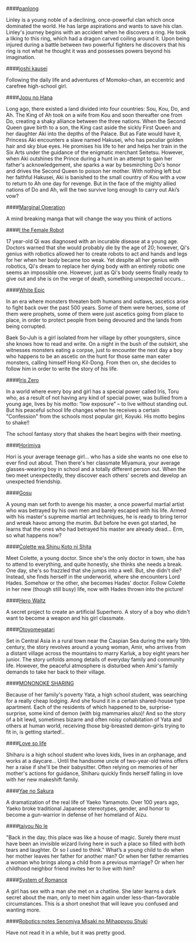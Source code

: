 ####[panlong](http://mangafox.me/manga/panlong/)

Linley is a young noble of a declining, once-powerful clan which once dominated the world. He has large aspirations and wants to save his clan. 
Linley's journey begins with an accident when he discovers a ring. He took a liking to this ring, which had a dragon carved coiling around it. 
Upon being injured during a battle between two powerful fighters he discovers that his ring is not what he thought it was and possesses powers beyond his imagination.

####[joshi kausei](http://mangafox.me/manga/joshi_kausei/)

Following the daily life and adventures of Momoko-chan, an eccentric and carefree high-school girl.

####[Joou no Hana](http://mangafox.me/manga/joou_no_hana/)

Long ago, there existed a land divided into four countries: Sou, Kou, Do, and Ah. The King of Ah took on a wife from Kou and soon thereafter one from Do,
 creating a shaky alliance between the three nations. When the Second Queen gave birth to a son, the King cast aside the sickly First Queen and her 
daughter Aki into the depths of the Palace. But as Fate would have it, Princess Aki encounters a slave named Hakusei, who has peculiar golden hair and sky blue eyes. 
He promises his life to her and helps her train in the Six Arts under the guidance of the enigmatic merchant Seitetsu. However, when Aki outshines the Prince during 
a hunt in an attempt to gain her father's acknowledgement, she sparks a war by besmirching Do's honor and drives the Second Queen to poison her mother. 
With nothing left but her faithful Hakusei, Aki is banished to the small country of Kou with a vow to return to Ah one day for revenge. But in the face of the
 mighty allied nations of Do and Ah, will the two survive long enough to carry out Aki’s vow?

####[Marginal Operation](http://mangafox.me/manga/marginal_operation/)

A mind breaking manga that will change the way you think of actions

####[I the Female Robot](http://mangafox.me/manga/i_the_female_robot/)

17 year-old Qi was diagnosed with an incurable disease at a young age. Doctors warned that she would probably die by the age of 20; however, 
Qi's genius with robotics allowed her to create robots to act and hands and legs for her when her body became too weak. Yet despite all her genius 
with robotics, Qi's dream to replace her dying body with an entirely robotic one seems an impossible one. However, just as Qi's body seems finally
 ready to give out and she is on the verge of death, something unexpected occurs...

####[White Epic](http://mangafox.me/manga/white_epic/)

In an era where monsters threaten both humans and outlaws, ascetics arise to fight back over the past 500 years. Some of them were heroes, some of 
them were prophets, some of them were just ascetics going from place to place, in order to protect people from being devoured and the lands from being corrupted.

Baek So-Juh is a girl isolated from her village by other youngsters, since she knows how to read and write. On a night in the bush of the outskirt, she witnesses 
monsters eating a corpse, just to encounter the next day a boy who happens to be an ascetic on the hunt for those same man eater monsters, calling himself 
Hong Kil-Dong. From then on, she decides to follow him in order to write the story of his life.

####[Iris Zero](http://mangafox.me/manga/iris_zero/)

In a world where every boy and girl has a special power called Iris, Toru who, as a result of not having any kind of special power, was bullied from a young age, lives
 by his motto: “low exposure” – to live without standing out. But his peaceful school life changes when he receives a certain "Confession" from the schools most popular 
girl, Koyuki. His motto begins to shake!!

The school fantasy story that shakes the heart begins with their meeting.

####[Horimiya](http://mangafox.me/manga/horimiya/)

Hori is your average teenage girl... who has a side she wants no one else to ever find out about. Then there's her classmate Miyamura, your average glasses-wearing 
boy in school and a totally different person out. When the two meet unexpectedly, they discover each others' secrets and develop an unexpected friendship.

####[Gosu](http://mangafox.me/manga/gosu/)

A young man set forth to avenge his master, a once powerful martial artist who was betrayed by his own men and barely escaped with his life. Armed with his master's
 supreme martial art techniques, he is ready to bring terror and wreak havoc among the murim. But before he even got started, he learns that the ones who had betrayed 
his master are already dead... Erm, so what happens now?

####[Colette wa Shinu Koto ni Shita](http://mangafox.me/manga/colette_wa_shinu_koto_ni_shita/)

Meet Colette, a young doctor. Since she's the only doctor in town, she has to attend to everything, and quite honestly, she thinks she needs a break. One day, she's so frazzled
 that she jumps into a well. But, she didn't die? Instead, she finds herself in the underworld, where she encounters Lord Hades. Somehow or the other, she becomes Hades' doctor.
 Follow Colette in her new (though still busy) life, now with Hades thrown into the picture!

####[Hero Waltz](http://mangafox.me/manga/hero_waltz/)

A secret project to create an artificial Superhero. A story of a boy who didn't want to become a weapon and his girl classmate.

####[Otoyomegatari](http://mangafox.me/manga/otoyomegatari/)

Set in Central Asia in a rural town near the Caspian Sea during the early 19th century, the story revolves around a young woman, Amir, who arrives from a distant village across 
the mountains to marry Karluk, a boy eight years her junior. The story unfolds among details of everyday family and community life. However, the peaceful atmosphere is
 disturbed when Amir's family demands to take her back to their village.

####[MONONOKE SHARING](http://mangafox.me/manga/mononoke_sharing/)

Because of her family's poverty Yata, a high school student, was searching for a really cheap lodging. And she found it in a certain shared-house type apartment.
Each of the residents of which happened to be, surprise-surprise, some kind of demon (with big mammaries also)! And so the story of a bit lewd, sometimes bizarre
 and often noisy cohabitation of Yata and others at human world, receiving those big-breasted demon-girls trying to fit in, is getting started!..

####[Love so life](http://mangafox.me/manga/love_so_life/)

Shiharu is a high school student who loves kids, lives in an orphanage, and works at a daycare... Until the handsome uncle of two-year-old twins offers her a raise if she'll be
 their babysitter. Often relying on memories of her mother's actions for guidance, Shiharu quickly finds herself falling in love with her new makeshift family.

####[Yae no Sakura](http://mangafox.me/manga/yae_no_sakura/)

A dramatization of the real life of Yaeko Yamamoto. Over 100 years ago, Yaeko broke traditional Japanese stereotypes, gender, and honor to become a gun-warrior 
in defense of her homeland of Aizu.

####[taiyou No le](http://mangafox.me/manga/taiyou_no_ie/)

"Back in the day, this place was like a house of magic. Surely there must have been an invisible wizard living here in such a place so filled with both tears and laughter. Or so I used to think."
What’s a young child to do when her mother leaves her father for another man? Or when her father remarries a woman who brings along a child from a previous marriage? Or when her 
childhood neighbor friend invites her to live with him?

####[System of Romance](http://mangafox.me/manga/system_of_romance/)

A girl has sex with a man she met on a chatline. She later learns a dark secret about the man, only to meet him again under less-than-favorable circumstances. This is a short oneshot that 
will leave you confused and wanting more.

####[Robotics;notes Senomiya Misaki no Mihappyou Shuki](http://mangafox.me/manga/robotics_notes_senomiya_misaki_no_mihappyou_shuki/)

Have not read it in a while, but it was pretty good.